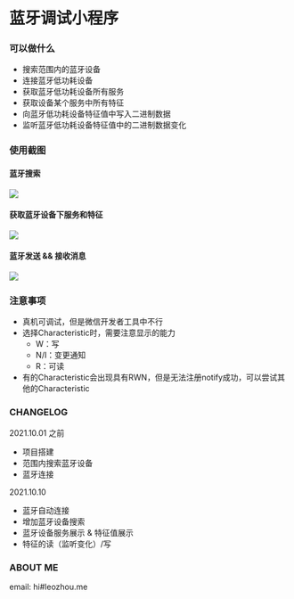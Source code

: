 # 蓝牙调试小程序

### 可以做什么

- 搜索范围内的蓝牙设备
- 连接蓝牙低功耗设备
- 获取蓝牙低功耗设备所有服务
- 获取设备某个服务中所有特征
- 向蓝牙低功耗设备特征值中写入二进制数据
- 监听蓝牙低功耗设备特征值中的二进制数据变化



### 使用截图

#### 蓝牙搜索

![](http://img.leozhou.me/picGo/20211011003220.png)

#### 获取蓝牙设备下服务和特征

![](http://img.leozhou.me/picGo/20211011003128.png)



#### 蓝牙发送 && 接收消息

![](http://img.leozhou.me/picGo/20211011002925.png)



###  注意事项

- 真机可调试，但是微信开发者工具中不行
- 选择Characteristic时，需要注意显示的能力
  - W：写
  - N/I：变更通知
  - R：可读
- 有的Characteristic会出现具有RWN，但是无法注册notify成功，可以尝试其他的Characteristic



### CHANGELOG

2021.10.01 之前

- 项目搭建
- 范围内搜索蓝牙设备
- 蓝牙连接

2021.10.10

- 蓝牙自动连接
- 增加蓝牙设备搜索
- 蓝牙设备服务展示 & 特征值展示
- 特征的读（监听变化）/写



### ABOUT ME 

email: hi#leozhou.me


